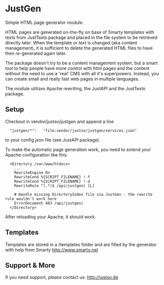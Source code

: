# JustGen

Simple HTML page generator module.

HTML pages are generated on-the-fly on base of Smarty templates with texts from JustTexts package and placed in the
file system to be retrieved directly later. When the template or text is changed (aka content management), it is
sufficient to delete the generated HTML files to have then re-generated again later.

The package doesn't try to be a content management system, but a smart tool to help people have more control with html
pages and the content without the need to use a 'real' CMS with all it's superpowers. Instead, you can create small and
really fast web pages in multiple languages.

The module utilizes Apache rewriting, the JustAPI and the JustTexts package.

## Setup

Checkout in vendor/justso/justgen and append a line

```
  "justgen/*":   "file:vendor/justso/justgen/services.json"
```

to your config.json file (see JustAPI package).

To make the automatic page generation work, you need to extend your Apache configuration like this:

```
  <Directory /var/www/htdocs>
    ...
    RewriteEngine On
    RewriteCond %{SCRIPT_FILENAME} !-f
    RewriteCond %{SCRIPT_FILENAME} !-d
    RewriteRule ^(.*)$ /api/justgen/ [L]

    # Handle missing DirectoryIndex file via JustGen - the rewrite rule wouldn't work here
    ErrorDocument 403 /api/justgen/
  </Directory>
```

After reloading your Apache, it should work.

## Templates

Templates are stored in a /templates folder and are filled by the generator with help from Smarty http://www.smarty.net

## Support & More

If you need support, please contact us: http://justso.de
